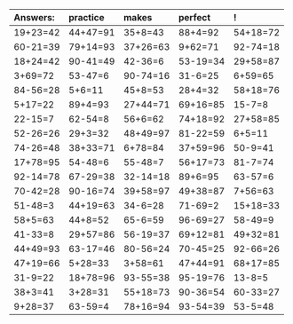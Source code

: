 | Answers: | practice | makes | perfect | ! |
| :--- | :--- | :--- | :--- | :--- |
| 19+23=42 | 44+47=91 | 35+8=43 | 88+4=92 | 54+18=72 | 
| 60-21=39 | 79+14=93 | 37+26=63 | 9+62=71 | 92-74=18 | 
| 18+24=42 | 90-41=49 | 42-36=6 | 53-19=34 | 29+58=87 | 
| 3+69=72 | 53-47=6 | 90-74=16 | 31-6=25 | 6+59=65 | 
| 84-56=28 | 5+6=11 | 45+8=53 | 28+4=32 | 58+18=76 | 
| 5+17=22 | 89+4=93 | 27+44=71 | 69+16=85 | 15-7=8 | 
| 22-15=7 | 62-54=8 | 56+6=62 | 74+18=92 | 27+58=85 | 
| 52-26=26 | 29+3=32 | 48+49=97 | 81-22=59 | 6+5=11 | 
| 74-26=48 | 38+33=71 | 6+78=84 | 37+59=96 | 50-9=41 | 
| 17+78=95 | 54-48=6 | 55-48=7 | 56+17=73 | 81-7=74 | 
| 92-14=78 | 67-29=38 | 32-14=18 | 89+6=95 | 63-57=6 | 
| 70-42=28 | 90-16=74 | 39+58=97 | 49+38=87 | 7+56=63 | 
| 51-48=3 | 44+19=63 | 34-6=28 | 71-69=2 | 15+18=33 | 
| 58+5=63 | 44+8=52 | 65-6=59 | 96-69=27 | 58-49=9 | 
| 41-33=8 | 29+57=86 | 56-19=37 | 69+12=81 | 49+32=81 | 
| 44+49=93 | 63-17=46 | 80-56=24 | 70-45=25 | 92-66=26 | 
| 47+19=66 | 5+28=33 | 3+58=61 | 47+44=91 | 68+17=85 | 
| 31-9=22 | 18+78=96 | 93-55=38 | 95-19=76 | 13-8=5 | 
| 38+3=41 | 3+28=31 | 55+18=73 | 90-36=54 | 60-33=27 | 
| 9+28=37 | 63-59=4 | 78+16=94 | 93-54=39 | 53-5=48 | 
